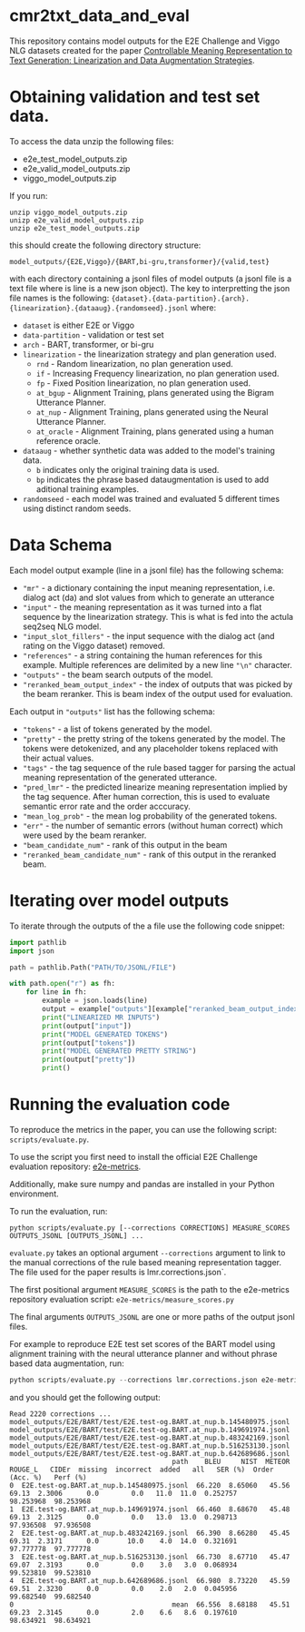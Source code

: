 # cmr2txt_data_and_eval

This repository contains model outputs for the E2E Challenge and Viggo NLG datasets created for the paper 
[Controllable Meaning Representation to Text Generation: Linearization and Data Augmentation Strategies](https://aclanthology.org/2020.emnlp-main.419/).

# Obtaining validation and test set data.

To access the data unzip the following files:
- e2e_test_model_outputs.zip
- e2e_valid_model_outputs.zip
- viggo_model_outputs.zip

If you run: 

```shell
unzip viggo_model_outputs.zip
unizp e2e_valid_model_outputs.zip
unzip e2e_test_model_outputs.zip
```

this should create the following directory structure:

```shell
model_outputs/{E2E,Viggo}/{BART,bi-gru,transformer}/{valid,test}
```

with each directory containing a jsonl files of model outputs (a jsonl file is a text file where is line is a new json object).
The key to interpretting the json file names is the following:
```{dataset}.{data-partition}.{arch}.{linearization}.{dataaug}.{randomseed}.jsonl```
where:
- `dataset` is either E2E or Viggo
- `data-partition` - validation or test set
- `arch` - BART, transformer, or bi-gru
- `linearization` - the linearization strategy and plan generation used.
    - `rnd` - Random linearization, no plan generation used.
    - `if` - Increasing Frequency linearization, no plan generation used.
    - `fp` - Fixed Position linearization, no plan generation used.
    - `at_bgup` - Alignment Training, plans generated using the Bigram Utterance Planner.
    - `at_nup` - Alignment Training, plans generated using the Neural Utterance Planner.
    - `at_oracle` - Alignment Training, plans generated using a human reference oracle.
- `dataaug` - whether synthetic data was added to the model's training data.
    - `b` indicates only the original training data is used. 
    - `bp` indicates the phrase based  dataugmentation is used to add aditional training examples.
- `randomseed` - each model was trained and evaluated 5 different times using distinct random seeds.


# Data Schema

Each model output example (line in a jsonl file) has the following schema:
- `"mr"` - a dictionary containing the input meaning representation, i.e. dialog act (da) and slot values from which to generate an utterance
-  `"input"` - the meaning representation as it was turned into a flat sequence by the linearization strategy. This is what is fed into the actula seq2seq NLG model.
- `"input_slot_fillers"` - the input sequence with the dialog act (and rating on the Viggo dataset) removed.
- `"references"` - a string containing the human references for this example. Multiple references are delimited by a new line `"\n"` character.  
- `"outputs"` - the beam search outputs of the model.
- `"reranked_beam_output_index"` - the index of outputs that was picked by the beam reranker. This is beam index of the output used for evaluation.



Each output in `"outputs"` list has the following schema:
- `"tokens"` - a list of tokens generated by the model.
- `"pretty"` - the pretty string of the tokens generated by the model. The tokens were detokenized, and any placeholder tokens replaced with their actual values.
- `"tags"` - the tag sequence of the rule based tagger for parsing the actual meaning representation of the generated utterance.
- `"pred_lmr"` - the predicted linearize meaning representation implied by the tag sequence. After human correction, this is used to evaluate semantic error rate and the order acccuracy.
- `"mean_log_prob"` - the mean log probability of the generated tokens.
- `"err"` - the number of semantic errors (without human correct) which were used by the beam reranker.
- `"beam_candidate_num"` - rank of this output in the beam
- `"reranked_beam_candidate_num"` - rank of this output in the reranked beam.

# Iterating over model outputs

To iterate through the outputs of the a file use the following code snippet:

```python
import pathlib
import json

path = pathlib.Path("PATH/TO/JSONL/FILE")

with path.open("r") as fh:
    for line in fh:
        example = json.loads(line)
        output = example["outputs"][example["reranked_beam_output_index"]]
        print("LINEARIZED MR INPUTS")
        print(output["input"])
        print("MODEL GENERATED TOKENS")
        print(output["tokens"])
        print("MODEL GENERATED PRETTY STRING")
        print(output["pretty"])
        print()
```

# Running the evaluation code

To reproduce the metrics in the paper, you can use the following script:
`scripts/evaluate.py`.

To use the script you first need to install the official 
E2E Challenge evaluation repository:
[e2e-metrics](https://github.com/tuetschek/e2e-metrics).

Additionally, make sure numpy and pandas are installed in your Python environment.

To run the evaluation, run:

`python scripts/evaluate.py [--corrections CORRECTIONS] MEASURE_SCORES OUTPUTS_JSONL [OUTPUTS_JSONL] ...`

`evaluate.py` takes an optional argument `--corrections` argument to link to 
the manual corrections of the rule based meaning representation tagger.
The file used for the paper results is lmr.corrections.json`. 

The first positional argument `MEASURE_SCORES` is the path to the e2e-metrics 
repository
evaluation script: `e2e-metrics/measure_scores.py`

The final arguments `OUTPUTS_JSONL` are one or more paths of the output jsonl files. 

For example to reproduce E2E test set scores of the BART model using 
alignment training with the neural utterance planner and without
phrase based data augmentation, run:

```python
python scripts/evaluate.py --corrections lmr.corrections.json e2e-metrics/measure_scores.py model_outputs/E2E/BART/test/E2E.test-og.BART.at_nup.b.*
```
and you should get the following output:

```shell
Read 2220 corrections ...
model_outputs/E2E/BART/test/E2E.test-og.BART.at_nup.b.145480975.jsonl
model_outputs/E2E/BART/test/E2E.test-og.BART.at_nup.b.149691974.jsonl
model_outputs/E2E/BART/test/E2E.test-og.BART.at_nup.b.483242169.jsonl
model_outputs/E2E/BART/test/E2E.test-og.BART.at_nup.b.516253130.jsonl
model_outputs/E2E/BART/test/E2E.test-og.BART.at_nup.b.642689686.jsonl
                                        path    BLEU     NIST  METEOR  ROUGE_L   CIDEr  missing  incorrect  added   all   SER (%)  Order (Acc. %)   Perf (%)
0  E2E.test-og.BART.at_nup.b.145480975.jsonl  66.220  8.65060   45.56    69.13  2.3006      0.0        0.0   11.0  11.0  0.252757       98.253968  98.253968
1  E2E.test-og.BART.at_nup.b.149691974.jsonl  66.460  8.68670   45.48    69.13  2.3125      0.0        0.0   13.0  13.0  0.298713       97.936508  97.936508
2  E2E.test-og.BART.at_nup.b.483242169.jsonl  66.390  8.66280   45.45    69.31  2.3171      0.0       10.0    4.0  14.0  0.321691       97.777778  97.777778
3  E2E.test-og.BART.at_nup.b.516253130.jsonl  66.730  8.67710   45.47    69.07  2.3193      0.0        0.0    3.0   3.0  0.068934       99.523810  99.523810
4  E2E.test-og.BART.at_nup.b.642689686.jsonl  66.980  8.73220   45.59    69.51  2.3230      0.0        0.0    2.0   2.0  0.045956       99.682540  99.682540
0                                       mean  66.556  8.68188   45.51    69.23  2.3145      0.0        2.0    6.6   8.6  0.197610       98.634921  98.634921

```


